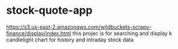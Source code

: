 # stock-quote-app
https://s3.us-east-2.amazonaws.com/wildbuckets-scrapy-finance/display/index.html
this projec is for searching and display k candlelight chart for history and intraday stock data
